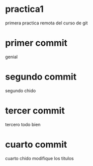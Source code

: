 # practica1

primera practica remota del curso de git

# primer commit

genial

# segundo commit

segundo chido

# tercer commit

tercero todo bien

# cuarto commit

cuarto chido modifique los titulos
